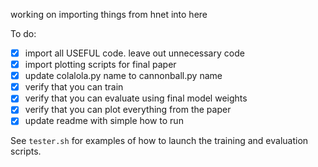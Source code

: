 working on importing things from hnet into here

To do:
- [x] import all USEFUL code. leave out unnecessary code
- [x] import plotting scripts for final paper
- [x] update colalola.py name to cannonball.py name
- [x] verify that you can train
- [x] verify that you can evaluate using final model weights
- [x] verify that you can plot everything from the paper
- [x] update readme with simple how to run

See `tester.sh` for examples of how to launch the training and evaluation scripts.